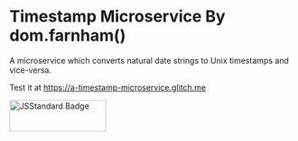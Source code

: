 # Timestamp Microservice By dom.farnham()

A microservice which converts natural date strings to Unix timestamps and vice-versa.

Test it at <a href="https://a-timestamp-microservice.glitch.me/">https://a-timestamp-microservice.glitch.me</a>

<img src="https://cdn.jsdelivr.net/gh/standard/standard/badge.svg?1503150814326" alt="JSStandard Badge" height="56" width="171">